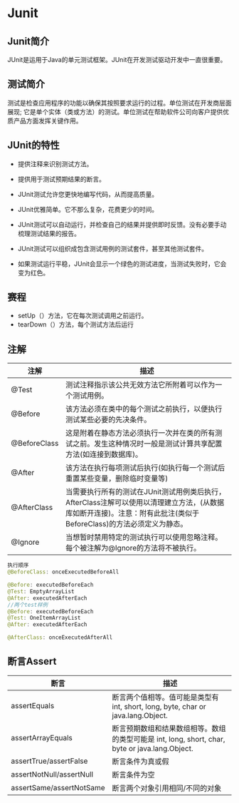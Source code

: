 

# Junit
## Junit简介
JUnit是运用于Java的单元测试框架。JUnit在开发测试驱动开发中一直很重要。

## 测试简介

测试是检查应用程序的功能以确保其按照要求运行的过程。单位测试在开发商层面展现; 它是单个实体（类或方法）的测试。单位测试在帮助软件公司向客户提供优质产品方面发挥关键作用。

## JUnit的特性


- 提供注释来识别测试方法。

- 提供用于测试预期结果的断言。

- JUnit测试允许您更快地编写代码，从而提高质量。

- JUnit优雅简单。它不那么复杂，花费更少的时间。

- JUnit测试可以自动运行，并检查自己的结果并提供即时反馈。没有必要手动梳理测试结果的报告。

- JUnit测试可以组织成包含测试用例的测试套件，甚至其他测试套件。

- 如果测试运行平稳，JUnit会显示一个绿色的测试进度，当测试失败时，它会变为红色。

## 赛程

- setUp（）方法，它在每次测试调用之前运行。
- tearDown（）方法，每个测试方法后运行

## 注解

注解 | 描述
--- | --
@Test | 测试注释指示该公共无效方法它所附着可以作为一个测试用例。
@Before | 该方法必须在类中的每个测试之前执行，以便执行测试某些必要的先决条件。
@BeforeClass | 这是附着在静态方法必须执行一次并在类的所有测试之前。发生这种情况时一般是测试计算共享配置方法(如连接到数据库)。
@After | 该方法在执行每项测试后执行(如执行每一个测试后重置某些变量，删除临时变量等)
@AfterClass | 当需要执行所有的测试在JUnit测试用例类后执行，AfterClass注解可以使用以清理建立方法，(从数据库如断开连接)。注意：附有此批注(类似于BeforeClass)的方法必须定义为静态。
@Ignore | 当想暂时禁用特定的测试执行可以使用忽略注释。每个被注解为@Ignore的方法将不被执行。


``` java
执行顺序
@BeforeClass: onceExecutedBeforeAll

@Before: executedBeforeEach
@Test: EmptyArrayList
@After: executedAfterEach
//两个test样例
@Before: executedBeforeEach
@Test: OneItemArrayList
@After: executedAfterEach

@AfterClass: onceExecutedAfterAll
```

## 断言Assert 

断言 | 描述
--- | --
assertEquals | 断言两个值相等。值可能是类型有 int, short, long, byte, char or java.lang.Object. 
assertArrayEquals | 断言预期数组和结果数组相等。数组的类型可能是 int, long, short, char, byte or java.lang.Object.
assertTrue/assertFalse | 断言条件为真或假
assertNotNull/assertNull | 断言条件为空
assertSame/assertNotSame | 断言两个对象引用相同/不同的对象

